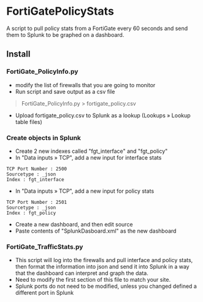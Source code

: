 # FortiGatePolicyStats
A script to pull policy stats from a FortiGate every 60 seconds and send them to Splunk to be graphed on a dashboard.

## Install

### FortiGate_PolicyInfo.py
- modify the list of firewalls that you are going to monitor 
- Run script and save output as a csv file 
> FortiGate_PolicyInfo.py > fortigate_policy.csv
- Upload fortigate_policy.csv to Splunk as a lookup (Lookups » Lookup table files)

### Create objects in Splunk
- Create 2 new indexes called "fgt_interface" and "fgt_policy"
- In "Data inputs » TCP", add a new input for interface stats
```
TCP Port Number : 2500
Sourcetype : _json
Index : fgt_interface
```
- In "Data inputs » TCP", add a new input for policy stats
```
TCP Port Number : 2501
Sourcetype : _json
Index : fgt_policy
```
- Create a new dashboard, and then edit source
- Paste contents of "SplunkDasboard.xml" as the new dashboard

### FortiGate_TrafficStats.py	
- This script will log into the firewalls and pull interface and policy stats, then format the information into json and send it into Splunk in a way that the dashboard can interpret and graph the data. 
- Need to modify the first section of this file to match your site.
- Splunk ports do not need to be modified, unless you changed defined a different port in Splunk

